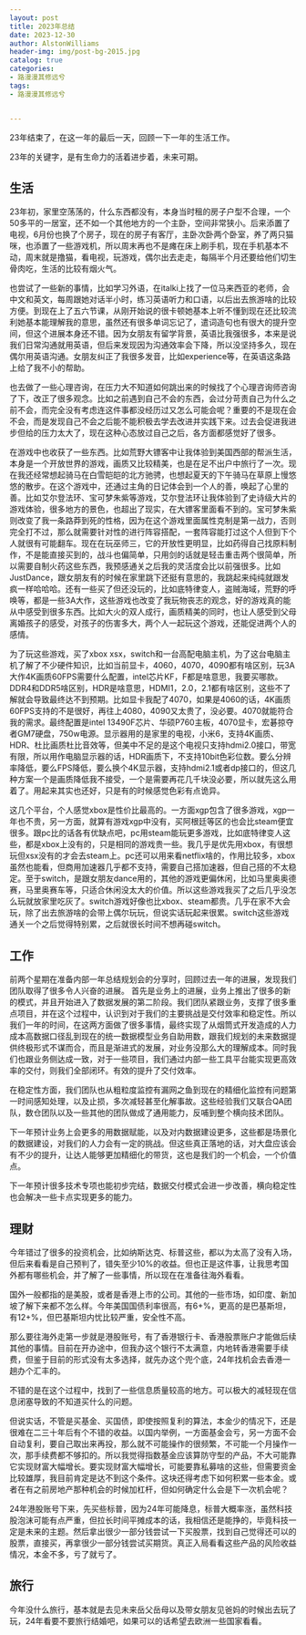 ```yaml
---
layout: post
title: 2023年总结
date: 2023-12-30
author: AlstonWilliams
header-img: img/post-bg-2015.jpg
catalog: true
categories:
- 路漫漫其修远兮
tags:
- 路漫漫其修远兮


---
```


23年结束了，在这一年的最后一天，回顾一下一年的生活工作。

23年的关键字，是有生命力的活着进步着，未来可期。

## 生活

23年初，家里空荡荡的，什么东西都没有，本身当时租的房子户型不合理，一个50多平的一居室，还不如一个其他地方的一个主卧，空间非常狭小。后来添置了电视，6月份也换了个房子，现在的房子有客厅，主卧次卧两个卧室，养了两只猫咪，也添置了一些游戏机，所以周末再也不是瘫在床上刷手机，现在手机基本不动，周末就是撸猫，看电视，玩游戏，偶尔出去走走，每隔半个月还要给他们切生骨肉吃，生活的比较有烟火气。

也尝试了一些新的事情，比如学习外语，在italki上找了一位马来西亚的老师，会中文和英文，每周跟她对话半小时，练习英语听力和口语，以后出去旅游啥的比较方便。到现在上了五六节课，从刚开始说的很卡顿她基本上听不懂到现在还比较流利她基本能理解我的意思，虽然还有很多单词忘记了，遣词造句也有很大的提升空间，但这个进展本身还不错。因为女朋友有留学背景，英语比我强很多，本来是说我们日常沟通就用英语，但后来发现因为沟通效率会下降，所以没坚持多久，现在偶尔用英语沟通。女朋友纠正了我很多发音，比如experience等，在英语这条路上给了我不小的帮助。

也去做了一些心理咨询，在压力大不知道如何跳出来的时候找了个心理咨询师咨询了下，改正了很多观念。比如之前遇到自己不会的东西，会过分苛责自己为什么之前不会，而完全没有考虑连这件事都没经历过又怎么可能会呢？重要的不是现在会不会，而是发现自己不会之后能不能积极去学去改进并实践下来。过去会促进我进步但给的压力太大了，现在这种心态放过自己之后，各方面都感觉好了很多。

在游戏中也收获了一些东西。比如荒野大镖客中让我体验到美国西部的帮派生活，本身是一个开放世界的游戏，画质又比较精美，也是在足不出户中旅行了一次。现在我还经常想起骑马在白雪皑皑的北方驰骋，也想起夏天的下午骑马在草原上慢悠悠的散步。在这个游戏中，还通过主角的日记体会到一个人的善，唤起了心里的善。比如艾尔登法环、宝可梦朱紫等游戏，艾尔登法环让我体验到了史诗级大片的游戏体验，很多地方的景色，也超出了现实，在大镖客里面看不到的。宝可梦朱紫则改变了我一条路莽到死的性格，因为在这个游戏里面属性克制是第一战力，否则完全打不过，那么就需要针对性的进行阵容搭配，一套阵容能打过这个人但到下个人就很有可能翻车。现在在玩巫师三，它的开放性更明显，比如药得自己找原料制作，不是能直接买到的，战斗也偏简单，只用剑的话就是轻击重击两个很简单，所以需要自制火药这些东西，我预感通关之后我的灵活度会比以前强很多。比如JustDance，跟女朋友有的时候在家里跳下还挺有意思的，我跳起来纯纯就跟发疯一样哈哈哈。还有一些买了但还没玩的，比如底特律变人，盗贼海域，荒野的呼唤等，都是一些3A大作，这些游戏也改变了我玩物丧志的观念，好的游戏真的能从中感受到很多东西。比如大火的双人成行，画质精美的同时，也让人感受到父母离婚孩子的感受，对孩子的伤害多大，两个人一起玩这个游戏，还能促进两个人的感情。

为了玩这些游戏，买了xbox xsx，switch和一台高配电脑主机，为了这台电脑主机了解了不少硬件知识，比如当前显卡，4060，4070，4090都有啥区别，玩3A大作4K画质60FPS需要什么配置，intel芯片KF，F都是啥意思，我要买哪款。DDR4和DDR5啥区别，HDR是啥意思，HDMI1，2.0，2.1都有啥区别，这些不了解就会导致最终达不到预期。比如显卡我配了4070，如果是4060的话，4K画质60FPS支持的不是很好，再往上4080，4090又太贵了，没必要。4070就能符合我的需求。最终配置是intel 13490F芯片、华硕P760主板，4070显卡，宏碁掠夺者GM7硬盘，750w电源。显示器用的是家里的电视，小米6，支持4K画质、HDR、杜比画质杜比音效等，但美中不足的是这个电视只支持hdmi2.0接口，带宽有限，所以用作电脑显示器的话，HDR画质下，不支持10bit色彩位数。要么分辨率降低，要么FPS降低，要么换个4K显示器，支持hdmi2.1或者dp接口的，但这几种方案一个是画质降低我不接受，一个是需要再花几千块没必要，所以就先这么用着了。用起来其实也还好，只是有的时候感觉色彩有点诡异。

这几个平台，个人感觉xbox是性价比最高的。一方面xgp包含了很多游戏，xgp一年也不贵，另一方面，就算有游戏xgp中没有，买阿根廷等区的也会比steam便宜很多。跟pc比的话各有优缺点吧，pc用steam能玩更多游戏，比如底特律变人这些，都是xbox上没有的，只是相同的游戏贵一些。我几乎是优先用xbox，有很想玩但xsx没有的才会去steam上。pc还可以用来看netflix啥的，作用比较多，xbox虽然也能看，但商用加速器几乎都不支持，需要自己搭加速器，但自己搭的不太稳定。至于switch，是跟女朋友dance用的，其他的游戏更偏休闲，比如马里奥奥德赛，马里奥赛车等，只适合休闲没太大的价值。所以这些游戏我买了之后几乎没怎么玩就放家里吃灰了。switch游戏好像也比xbox、steam都贵。几乎在家不大会玩，除了出去旅游啥的会带上偶尔玩玩，但说实话玩起来很累。switch这些游戏通关一个之后觉得特别累，之后就很长时间不想再碰switch。

## 工作

前两个星期在准备内部一年总结规划会的分享时，回顾过去一年的进展，发现我们团队取得了很多令人兴奋的进展。
首先是业务上的进展，业务上推出了很多的新的模式，并且开始进入了数据发展的第二阶段。我们团队紧跟业务，支撑了很多重点项目，并在这个过程中，认识到对于我们的主要挑战是交付效率和稳定性。所以我们一年的时间，在这两方面做了很多事情，最终实现了从烟筒式开发造成的人力成本高数据口径乱到现在的统一数据模型业务自助用数，跟我们规划的未来数据提供终极形式不谋而合，而且是渐进式的发展，对业务没那么大的理解成本。同时我们也跟业务侧达成一致，对于一些项目，我们通过内部一些工具平台能实现更高效率的交付，则我们全部闭环。有效的提升了交付效率。

在稳定性方面，我们团队也从粗粒度监控有漏网之鱼到现在的精细化监控有问题第一时间感知处理，以及止损，多次减轻甚至化解事故。这些经验我们又联合QA团队，数仓团队以及一些其他的团队做成了通用能力，反哺到整个横向技术团队。

下一年预计业务上会更多的用数据赋能，以及对内数据建设更多，这些都是场景化的数据建设，对我们的人力会有一定的挑战。但这些真正落地的话，对大盘应该会有不少的提升，让达人能够更加精细化的带货，这也是我们的一个机会，一个价值点。

下一年预计很多技术专项也能初步完结，数据交付模式会进一步改善，横向稳定性也会解决一些卡点实现更多的能力。

## 理财

今年错过了很多的投资机会，比如纳斯达克、标普这些，都以为太高了没有入场，但后来看看是自己预判了，错失至少10%的收益。但也正是这件事，让我思考国外都有哪些机会，并了解了一些事情，所以现在在准备往海外看看。

国外一般都指的是美股，或者是香港上市的公司。其他的一些市场，如印度、新加坡了解下来都不怎么样。今年美国国债利率很高，有6+%，更高的是巴基斯坦，有12+%，但巴基斯坦内忧比较严重，安全性不高。

那么要往海外走第一步就是港股账号，有了香港银行卡、香港股票账户才能做后续其他的事情。目前在开办途中，但我办这个银行不太满意，内地转香港需要手续费，但鉴于目前的形式没有太多选择，就先办这个兜个底，24年找机会去香港一趟办个汇丰的。

不错的是在这个过程中，找到了一些信息质量较高的地方。可以极大的减轻现在信息闭塞导致的不知道买什么的问题。

但说实话，不管是买基金、买国债，即使按照复利的算法，本金少的情况下，还是很难在二三十年后有个不错的收益。以国内举例，一方面基金会亏，另一方面不会自动复利，要自己取出来再投，那么就不可能操作的很频繁，不可能一个月操作一次，那手续费都不够扣的。所以我觉得指数基金应该算防守型的产品，不大可能靠它实现财富大幅增长。要实现财富大幅增长，可能要靠私募啥的这些，但需要资金比较雄厚，我目前肯定是达不到这个条件。这块还得考虑下如何积累一些本金。或者在有之前房地产那种机会的时候加杠杆，但如何确定什么会是下一次机会呢？

24年港股账号下来，先买些标普，因为24年可能降息，标普大概率涨，虽然科技股泡沫可能有点严重，但拉长时间平摊成本的话，我相信还是能挣的，毕竟科技一定是未来的主题。然后拿出很少一部分钱尝试一下买股票，找到自己觉得还可以的股票，直接买，再拿很少一部分钱尝试买期货。真正入局看看这些产品的风险收益情况，本金不多，亏了就亏了。

## 旅行

今年没什么旅行，基本就是去见未来岳父岳母以及带女朋友见爸妈的时候出去玩了玩，24年看要不要旅行结婚吧，如果可以的话希望去欧洲一些国家看看。